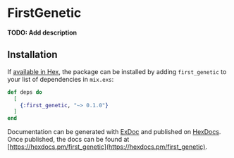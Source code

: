 # FirstGenetic

**TODO: Add description**

## Installation

If [available in Hex](https://hex.pm/docs/publish), the package can be installed
by adding `first_genetic` to your list of dependencies in `mix.exs`:

```elixir
def deps do
  [
    {:first_genetic, "~> 0.1.0"}
  ]
end
```

Documentation can be generated with [ExDoc](https://github.com/elixir-lang/ex_doc)
and published on [HexDocs](https://hexdocs.pm). Once published, the docs can
be found at [https://hexdocs.pm/first_genetic](https://hexdocs.pm/first_genetic).

